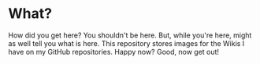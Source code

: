 # What?
How did you get here? You shouldn't be here. But, while you're here, might as well tell you what is here.
This repository stores images for the Wikis I have on my GitHub repositories. Happy now? Good, now get out!

